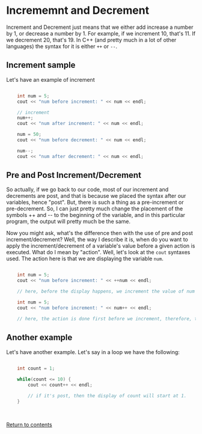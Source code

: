 # Incrememnt and Decrement
Increment and Decrement just means that we either add increase a number by 1, or decrease a number by 1. For example, if we increment 10, that's 11. If we decrement 20, that's 19. In C++ (and pretty much in a lot of other languages) the syntax for it is either `++` or `--`.

## Increment sample
Let's have an example of increment

```c++

	int num = 5;
	cout << "num before increment: " << num << endl;

	// increment
	num++;
	cout << "num after increment: " << num << endl;

	num = 50;
	cout << "num before decrement: " << num << endl;

	num--;
	cout << "num after decrement: " << num << endl;

```

## Pre and Post Increment/Decrement
So actually, if we go back to our code, most of our increment and decrements are post, and that is because we placed the syntax after our variables, hence "post". But, there is such a thing as a pre-increment or pre-decrement. So, I can just pretty much change the placement of the symbols ++ and -- to the beginning of the variable, and in this particular program, the output will pretty much be the same.

Now you might ask, what's the difference then with the use of pre and post increment/decrement? Well, the way I describe it is, when do you want to apply the increment/decrement of a variable's value before a given action is executed. What do I mean by "action". Well, let's look at the `cout` syntaxes used. The action here is that we are displaying the variable `num`.

```c++

	int num = 5;
	cout << "num before increment: " << ++num << endl;

	// here, before the display happens, we increment the value of num

	int num = 5;
	cout << "num before increment: " << num++ << endl;

	// here, the action is done first before we increment, therefore, the display is still 5.

```

## Another example
Let's have another example. Let's say in a loop we have the following:

```c++
	
	int count = 1;

	while(count <= 10) {
		cout << count++ << endl;

		// if it's post, then the display of count will start at 1.
	}
```

<br>

[Return to contents](../readme.md#topics-included)
